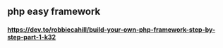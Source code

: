 ## php easy framework

#### https://dev.to/robbiecahill/build-your-own-php-framework-step-by-step-part-1-k32
